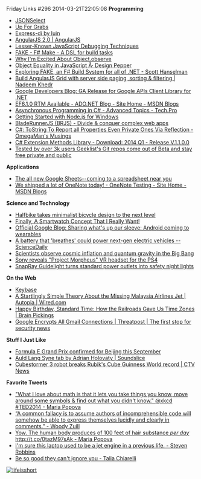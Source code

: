 Friday Links #296
2014-03-21T22:05:08
**Programming**

  * [JSONSelect](http://jsonselect.org/?utm_source=javascriptweekly&utm_medium=email#overview)
  * [Up For Grabs](http://up-for-grabs.net/#/)
  * [Express-di by luin](http://luin.github.io/express-di/?utm_source=nodeweekly&utm_medium=email)
  * [AngularJS 2.0 | AngularJS](http://blog.angularjs.org/2014/03/angular-20.html?utm_source=javascriptweekly&utm_medium=email)
  * [Lesser-Known JavaScript Debugging Techniques](http://amasad.me/2014/03/09/lesser-known-javascript-debugging-techniques/?utm_source=javascriptweekly&utm_medium=email)
  * [FAKE - F# Make - A DSL for build tasks](http://fsharp.github.io/FAKE/)
  * [Why I'm Excited About Object.observe](http://amasad.me/2014/03/16/why-im-excited-about-objectobserve/?utm_source=javascriptweekly&utm_medium=email)
  * [Object Equality in JavaScript Â· Design Pepper](http://designpepper.com/blog/drips/object-equality-in-javascript.html?utm_source=javascriptweekly&utm_medium=email)
  * [Exploring FAKE, an F# Build System for all of .NET - Scott Hanselman](http://www.hanselman.com/blog/ExploringFAKEAnFBuildSystemForAllOfNET.aspx)
  * [Build AngularJS Grid with server side paging, sorting & filtering | Nadeem Khedr](http://nadeemkhedr.wordpress.com/2013/09/01/build-angularjs-grid-with-server-side-paging-sorting-filtering/)
  * [Google Developers Blog: GA Release for Google APIs Client Library for .NET](http://googledevelopers.blogspot.com/2014/03/ga-release-for-google-apis-client.html?utm_source=feedburner&utm_medium=feed&utm_campaign=Feed%3A+GDBcode+%28Google+Developers+Blog%29)
  * [EF6.1.0 RTM Available - ADO.NET Blog - Site Home - MSDN Blogs](http://blogs.msdn.com/b/adonet/archive/2014/03/17/ef6-1-0-rtm-available.aspx)
  * [Asynchronous Programming in C# - Advanced Topics - Tech.Pro](http://tech.pro/tutorial/1229/asynchronous-programming-in-c-advanced-topics)
  * [Getting Started with Node.js for Windows](http://blog.falafel.com/Blogs/BasemEmara/basem-emara/2014/03/18/getting-started-with-node.js-for-windows)
  * [BladeRunnerJS (BRJS) - Divide & conquer complex web apps](http://bladerunnerjs.org/?utm_source=javascriptweekly&utm_medium=email)
  * [C#: ToString To Report all Properties Even Private Ones Via Reflection - OmegaMan's Musings](http://omegacoder.com/?p=1063)
  * [C# Extension Methods Library - Download: 2014 Q1 - Release V.1.1.0.0](http://zextensionmethods.codeplex.com/releases/view/119754)
  * [Tested by over 3k users Geeklist's Git repos come out of Beta and stay free private and public](http://us2.campaign-archive1.com/?u=cf9af451f2674767755b02b35&id=4ad2f42c5c&e=96dd5cc3ed)

**Applications**

  * [The all new Google Sheets--coming to a spreadsheet near you](https://plus.google.com/u/0/+GoogleDrive/posts/NN3FRc3W9Xs)
  * [We shipped a lot of OneNote today! - OneNote Testing - Site Home - MSDN Blogs](http://blogs.msdn.com/b/johnguin/archive/2014/03/17/we-shipped-a-lot-of-onenote-today.aspx)

**Science and Technology**

  * [Halfbike takes minimalist bicycle design to the next level](http://www.gizmag.com/the-halfbike-minimalist-bicycle/31238/)
  * [Finally, A Smartwatch Concept That I Really Want!](http://www.makeuseof.com/tag/finally-a-smartwatch-concept-that-i-really-want/)
  * [Official Google Blog: Sharing what's up our sleeve: Android coming to wearables](http://googleblog.blogspot.com/2014/03/sharing-whats-up-our-sleeve-android.html)
  * [A battery that 'breathes' could power next-gen electric vehicles -- ScienceDaily](http://www.sciencedaily.com/releases/2014/03/140316102709.htm)
  * [Scientists observe cosmic inflation and quantum gravity in the Big Bang](http://www.gizmag.com/bicep2-quantum-gravity-cosmic-inflation-harvard-smithsonian/31245/)
  * [Sony reveals "Project Morpheus" VR headset for the PS4](http://www.gizmag.com/sony-virtual-reality-headset-project-morpheus/31285/)
  * [SnapRay Guidelight turns standard power outlets into safety night lights](http://www.gizmag.com/snapray-guidelight-power-outlet-night-light/31298/)

**On the Web**

  * [Keybase](https://keybase.io/)
  * [A Startlingly Simple Theory About the Missing Malaysia Airlines Jet | Autopia | Wired.com](http://www.wired.com/autopia/2014/03/mh370-electrical-fire/)
  * [Happy Birthday, Standard Time: How the Railroads Gave Us Time Zones | Brain Pickings](http://www.brainpickings.org/index.php/2014/03/19/standard-time-ted-ed/)
  * [Google Encrypts All Gmail Connections | Threatpost | The first stop for security news](https://threatpost.com/google-encrypts-all-gmail-connections/104918)

**Stuff I Just Like**

  * [Formula E Grand Prix confirmed for Beijing this September](http://www.gizmag.com/formula-e-beijing-electric-grand-prix/31237/)
  * [Auld Lang Syne tab by Adrian Holovaty | Soundslice](http://www.soundslice.com/v2/auld-lang-syne/)
  * [Cubestormer 3 robot breaks Rubik's Cube Guinness World record | CTV News](http://www.ctvnews.ca/sci-tech/lego-robot-solves-rubik-s-cube-puzzle-in-3-253-seconds-1.1732226)

**Favorite Tweets**

  * ["What I love about math is that it lets you take things you know, move around some symbols & find out what you didn't know." @xkcd #TED2014 - Maria Popova](https://twitter.com/brainpicker/status/446728531545169921)
  * [“A common fallacy is to assume authors of incomprehensible code will somehow be able to express themselves lucidly and clearly in comments.” - Woody Zuill](https://twitter.com/brainpicker/status/446728531545169921)
  * [Yow. The human body produces of 100 feet of hair substance *per day* http://t.co/0tazM97sAk - Maria Popova](http://t.co/0tazM97sAk)
  * [I'm sure this laptop used to be a jet engine in a previous life. - Steven Robbins](https://twitter.com/Grumpydev/status/445857183574814720)
  * [Be so good they can't ignore you - Talia Chiarelli](https://twitter.com/taliachi/status/445384908484014081)

[![lifeisshort](http://az667460.vo.msecnd.net/cdn/images/blog/Windows-Live-Writer/Friday-Links-296_FA98/lifeisshort_thumb.jpg)](http://az667460.vo.msecnd.net/cdn/images/blog/Windows-Live-Writer/Friday-Links-296_FA98/lifeisshort_2.jpg)
